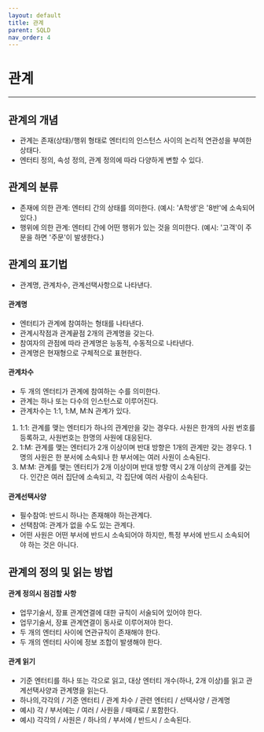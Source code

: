 ```yaml
---
layout: default
title: 관계
parent: SQLD
nav_order: 4
---
```


# 관계

---

## 관계의 개념

- 관계는 존재(상태)/행위 형태로 엔터티의 인스턴스 사이의 논리적 연관성을 부여한 상태다.
- 엔터티 정의, 속성 정의, 관계 정의에 따라 다양하게 변할 수 있다.

## 관계의 분류

- 존재에 의한 관계: 엔터티 간의 상태를 의미한다. (예시: 'A학생'은 '8반'에 소속되어 있다.)
- 행위에 의한 관계: 엔터티 간에 어떤 행위가 있는 것을 의미한다. (예시: '고객'이 주문을 하면 '주문'이 발생한다.)

## 관계의 표기법

- 관계명, 관계차수, 관계선택사항으로 나타낸다.

#### 관계명

- 엔터티가 관계에 참여하는 형태를 나타낸다.
- 관계시작점과 관계끝점 2개의 관계명을 갖는다.
- 참여자의 관점에 따라 관계명은 능동적, 수동적으로 나타낸다.
- 관계명은 현재형으로 구체적으로 표현한다.

#### 관계차수

- 두 개의 엔터티가 관계에 참여하는 수를 의미한다.
- 관계는 하나 또는 다수의 인스턴스로 이루어진다.
- 관계차수는 1:1, 1:M, M:N 관계가 있다.

1. 1:1: 관계를 맺는 엔터티가 하나의 관계만을 갖는 경우다. 사원은 한개의 사원 번호를 등록하고, 사원번호는 한명의 사원에 대응된다.
2. 1:M: 관계를 맺는 엔터티가 2개 이상이며 반대 방향은 1개의 관계만 갖는 경우다. 1명의 사원은 한 분서에 소속되나 한 부서에는 여러 사원이 소속된다.
3. M:M: 관계를 맺는 엔터티가 2개 이상이며 반대 방향 역시 2개 이상의 관계를 갖는다. 인간은 여러 집단에 소속되고, 각 집단에 여러 사람이 소속된다.

#### 관계선택사양

- 필수참여: 반드시 하나는 존재해야 하는관계다.
- 선택참여: 관계가 없을 수도 있는 관계다.
- 어떤 사원은 어떤 부서에 반드시 소속되어야 하지만, 특정 부서에 반드시 소속되어야 하는 것은 아니다.

## 관계의 정의 및 읽는 방법

#### 관계 정의시 점검할 사항

- 업무기술서, 장표 관계연결에 대한 규칙이 서술되어 있어야 한다.
- 업무기술서, 장표 관계연결이 동사로 이루어져야 한다.
- 두 개의 엔터티 사이에 연관규칙이 존재해야 한다.
- 두 개의 엔터티 사이에 정보 조합이 발생해야 한다.

#### 관계 읽기

- 기준 엔터티를 하나 또는 각으로 읽고, 대상 엔터티 개수(하나, 2개 이상)를 읽고 관계선택사양과 관계명을 읽는다.
- 하나의,각각의 / 기준 엔터티 / 관계 차수 / 관련 엔터티 / 선택사양 / 관계명
- 예시) 각 / 부서에는 / 여러 / 사원을 / 때때로 / 포함한다.
- 예시) 각각의 / 사원은 / 하나의 / 부서에 / 반드시 / 소속된다.
